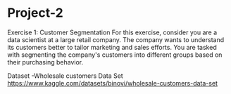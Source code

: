 # Project-2

Exercise 1: Customer Segmentation
For this exercise, consider you are a data scientist at a large retail company. The company wants to 
understand its customers better to tailor marketing and sales efforts. You are tasked with segmenting 
the company's customers into different groups based on their purchasing behavior.

Dataset -Wholesale customers Data Set https://www.kaggle.com/datasets/binovi/wholesale-customers-data-set
